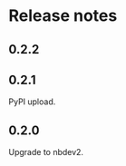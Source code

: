 # Release notes

<!-- do not remove -->

## 0.2.2




## 0.2.1

PyPI upload.


## 0.2.0

Upgrade to nbdev2.
